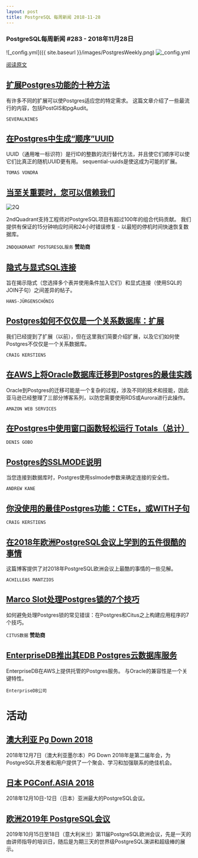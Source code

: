 ```yaml
---
layout: post
title: PostgreSQL 每周新闻 2018-11-28
---
```


### PostgreSQL每周新闻 #283 - 2018年11月28日
![_config.yml]({{ site.baseurl }}/images/PostgresWeekly.png)
![_config.yml](https://res.cloudinary.com/cpress/image/upload/w_1280,e_sharpen:60/prifalxnby5sv1kqyurx.jpg)

[阅读原文](https://postgresweekly.com/issues/283)


## [扩展Postgres功能的十种方法](https://severalnines.com/blog/ten-ways-expand-functionality-postgresql)
有许多不同的扩展可以使Postgres适应您的特定需求。 这篇文章介绍了一些最流行的内容，包括PostGIS和pgAudit。

`SEVERALNINES`

## [在Postgres中生成“顺序”UUID](https://blog.2ndquadrant.com/sequential-uuid-generators/)
UUID（通用唯一标识符）是行ID的整数的流行替代方法，并且使它们顺序可以使它们比真正的随机UUID更有用。 sequential-uuids是使这成为可能的扩展。

`TOMAS VONDRA`

## [当至关重要时，您可以信赖我们](https://www.2ndquadrant.com/en/support/support-postgresql/?utm_source=cp&utm_medium=text&utm_campaign=cpsupport)

![2Q](https://copm.s3.amazonaws.com/c6bf77a9.jpg)

2ndQuadrant支持工程师对PostgreSQL项目有超过100年的组合代码贡献。 我们提供有保证的15分钟响应时间和24小时错误修复 - 以最短的停机时间快速恢复数据库。

`2NDQUADRANT POSTGRESQL服务` **赞助商**

## [隐式与显式SQL连接](https://www.cybertec-postgresql.com/en/postgressql-implicit-vs-explicit-joins/)
旨在揭示隐式（您选择多个表并使用条件加入它们）和显式连接（使用SQL的JOIN子句）之间差异的帖子。

`HANS-JÜRGENSCHÖNIG`

## [Postgres如何不仅仅是一个关系数据库：扩展](https://www.citusdata.com/blog/2018/11/27/postgres-more-than-a-relational-database/)
我们已经提到了扩展（以前），但在这里我们简要介绍扩展，以及它们如何使Postgres不仅仅是一个关系数据库。

`CRAIG KERSTIENS`

## [在AWS上将Oracle数据库迁移到Postgres的最佳实践](https://aws.amazon.com/blogs/database/best-practices-for-migrating-an-oracle-database-to-amazon-rds-postgresql-or-amazon-aurora-postgresql-migration-process-and-infrastructure-considerations/)
Oracle到Postgres的迁移可能是一个复杂的过程，涉及不同的技术和技能，因此亚马逊已经整理了三部分博客系列，以防您需要使用RDS或Aurora进行此操作。

`AMAZON WEB SERVICES`

## [在Postgres中使用窗口函数轻松运行 Totals（总计）](http://denisgobo.blogspot.com/2018/11/easy-running-totals-with-windowing.html)

`DENIS GOBO`

## [Postgres的SSLMODE说明](https://ankane.org/postgres-sslmode-explained)
当您连接到数据库时，Postgres使用sslmode参数来确定连接的安全性。

`ANDREW KANE`

## [你没使用的最佳Postgres功能：CTEs，或WITH子句](http://www.craigkerstiens.com/2013/11/18/best-postgres-feature-youre-not-using/)

`CRAIG KERSTIENS`

## [在2018年欧洲PostgreSQL会议上学到的五件很酷的事情](https://severalnines.com/blog/five-cool-things-i-learned-postgresql-conference-europe-2018)

这篇博客提供了对2018年PostgreSQL欧洲会议上最酷的事情的一些见解。

`ACHILLEAS MANTZIOS`

## [Marco Slot处理Postgres锁的7个技巧](https://www.citusdata.com/blog/2018/02/22/seven-tips-for-dealing-with-postgres-locks/?utm_source=PG_Weekly&utm_medium=email&utm_campaign=sponsor_blog)
如何避免处理Postgres锁的常见错误：在Postgres和Citus之上构建应用程序的7个技巧。

`CITUS数据` **赞助商**

## [EnterpriseDB推出其EDB Postgres云数据库服务](https://www.enterprisedb.com/blog/edb-postgres-cloud-database-service-released)
EnterpriseDB在AWS上提供托管的Postgres服务。 与Oracle的兼容性是一个关键特性。

`EnterpriseDB公司`

# 活动

## [澳大利亚 Pg Down 2018](https://2018.pgdu.org/)
2018年12月7日（澳大利亚墨尔本）PG Down 2018年是第二届年会，为PostgreSQL开发者和用户提供了一个聚会、学习和加强联系的绝佳机会。

## [日本 PGConf.ASIA 2018](https://www.pgconf.asia/EN/2018/)
2018年12月10日-12日（日本）亚洲最大的PostgreSQL会议。

## [欧洲2019年 PostgreSQL会议](https://2019.pgconf.eu)
2019年10月15日至18日（意大利米兰）第11届PostgreSQL欧洲会议，先是一天的由讲师指导的培训日，随后是为期三天的世界级PostgreSQL演讲和超级棒的展示。


